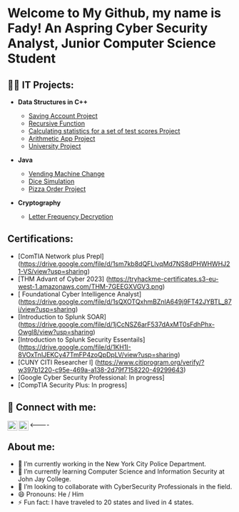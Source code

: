 <h1> Welcome to My Github, my name is  Fady! An Aspring Cyber Security Analyst, Junior Computer Science Student </a></h1>
  
<h2>👨‍💻 IT Projects:</h2>

- <b> Data Structures in C++ </b>
  - [Saving Account Project](https://github.com/maxclere13/SavingsAccount-project.git)
  - [Recursive Function](https://github.com/maxclere13/RecursiveFunction.git)
  - [Calculating statistics for a set of test scores Project ](https://github.com/maxclere13/Test-Scores-Project.git)
  - [Arithmetic App Project ](https://github.com/maxclere13/Arithmetic-App.git)
  - [University Project](https://github.com/maxclere13/University-Project.git)

- <b> Java </b>
  - [Vending Machine Change](https://github.com/maxclere13/VendingMachine-Change.git)
  - [Dice Simulation](https://github.com/maxclere13/Dice-Simulation.git)
  - [Pizza Order Project](https://github.com/maxclere13/Pizza-Order.git)
    
- <b> Cryptography </b>
  - [Letter Frequency Decryption](https://github.com/maxclere13/Letter-Frequency-Decryption-.git)

<h2> Certifications: </h2>

  - [ComTIA Network plus Prepl] (https://drive.google.com/file/d/1sm7kb8dQFLlvqMd7NS8dPHWHWHJ21-VS/view?usp=sharing)
  - [THM Advant of Cyber 2023] (https://tryhackme-certificates.s3-eu-west-1.amazonaws.com/THM-7GEEGXVGV3.png)
  - [ Foundational Cyber Intelligence Analyst] (https://drive.google.com/file/d/1sQXOTQxhmBZnlA649j9FT42JYBTL_87i/view?usp=sharing)
  - [Introduction to Splunk SOAR] (https://drive.google.com/file/d/1jCcNSZ6arF537dAxMT0sFdhPhx-Owgl8/view?usp=sharing)
  - [Introduction to Splunk Security Essentails] (https://drive.google.com/file/d/1KH1I-8VOxTnIJEKCy47TmFP4zoQpDpLV/view?usp=sharing)
  - [CUNY CITI Researcher l] (https://www.citiprogram.org/verify/?w397b1220-c95e-469a-a138-2d79f7158220-49299643)
  - [Google Cyber Security Professional: In progress]
  - [CompTIA Security Plus: In progress]


<h2> 🤳 Connect with me:</h2>
<a href="https://github.com/maxclere13"></a>
<a href="https://www.linkedin.com/in/maxclere13/"></a>

[<img align="left" alt="Fady Fahmy | LinkedIn" width="22px" src="https://cdn.jsdelivr.net/npm/simple-icons@v3/icons/linkedin.svg" />][linkedin]
[<img align="left" alt="Fady Fahmy | Instagram" width="22px" src="https://cdn.jsdelivr.net/npm/simple-icons@v3/icons/instagram.svg" />][instagram] 

[linkedin]: https://linkedin.com/in/maxclere13/
[instagram]: https://www.instagram.com/maxclere13/

<----

 <h2> About me: </h2>

- 🔭 I’m currently working in the New York City Police Department. 
- 🌱 I’m currently learning Computer Science and Information Security at John Jay College.
- 👯 I’m looking to collaborate with CyberSecurity Professionals in the field.
- 😄 Pronouns: He / Him
- ⚡ Fun fact: I have traveled to 20 states and lived in 4 states.

